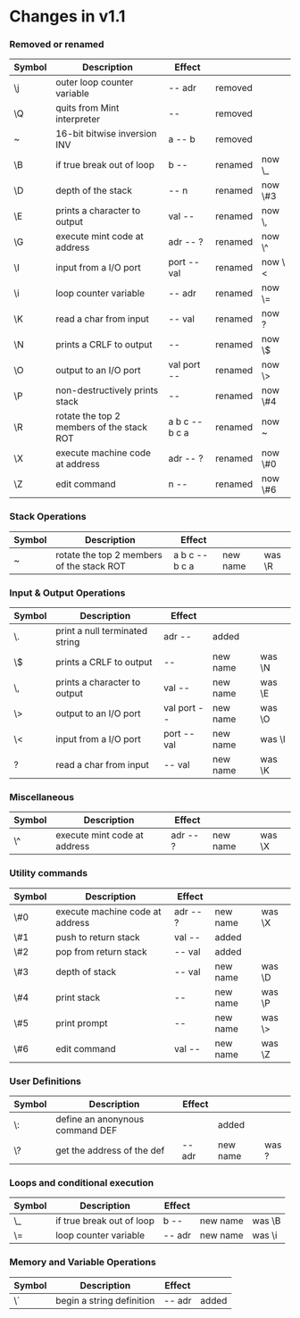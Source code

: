 # Changes in v1.1

### Removed or renamed

| Symbol | Description                               | Effect         |         |          |
| ------ | ----------------------------------------- | -------------- | ------- | -------- |
| \\j    | outer loop counter variable               | -- adr         | removed |          |
| \\Q    | quits from Mint interpreter               | --             | removed |          |
| \~     | 16-bit bitwise inversion INV              | a -- b         | removed |          |
| \\B    | if true break out of loop                 | b --           | renamed | now \\\_ |
| \\D    | depth of the stack                        | -- n           | renamed | now \\#3 |
| \\E    | prints a character to output              | val --         | renamed | now \\,  |
| \\G    | execute mint code at address              | adr -- ?       | renamed | now \\^  |
| \\I    | input from a I/O port                     | port -- val    | renamed | now \\<  |
| \\i    | loop counter variable                     | -- adr         | renamed | now \\=  |
| \\K    | read a char from input                    | -- val         | renamed | now ?    |
| \\N    | prints a CRLF to output                   | --             | renamed | now \\$  |
| \\O    | output to an I/O port                     | val port --    | renamed | now \\>  |
| \\P    | non-destructively prints stack            | --             | renamed | now \\#4 |
| \\R    | rotate the top 2 members of the stack ROT | a b c -- b c a | renamed | now ~    |
| \\X    | execute machine code at address           | adr -- ?       | renamed | now \\#0 |
| \\Z    | edit command                              | n --           | renamed | now \\#6 |

### Stack Operations

| Symbol | Description                               | Effect         |          |         |
| ------ | ----------------------------------------- | -------------- | -------- | ------- |
| ~      | rotate the top 2 members of the stack ROT | a b c -- b c a | new name | was \\R |

### Input & Output Operations

| Symbol | Description                    | Effect      |          |         |
| ------ | ------------------------------ | ----------- | -------- | ------- |
| \\.    | print a null terminated string | adr --      | added    |         |
| \\$    | prints a CRLF to output        | --          | new name | was \\N |
| \\,    | prints a character to output   | val --      | new name | was \\E |
| \\>    | output to an I/O port          | val port -- | new name | was \\O |
| \\<    | input from a I/O port          | port -- val | new name | was \\I |
| ?      | read a char from input         | -- val      | new name | was \\K |

### Miscellaneous

| Symbol | Description                  | Effect   |          |         |
| ------ | ---------------------------- | -------- | -------- | ------- |
| \\^    | execute mint code at address | adr -- ? | new name | was \\X |

### Utility commands

| Symbol | Description                     | Effect   |          |         |
| ------ | ------------------------------- | -------- | -------- | ------- |
| \\#0   | execute machine code at address | adr -- ? | new name | was \\X |
| \\#1   | push to return stack            | val --   | added    |
| \\#2   | pop from return stack           | -- val   | added    |
| \\#3   | depth of stack                  | -- val   | new name | was \\D |
| \\#4   | print stack                     | --       | new name | was \\P |
| \\#5   | print prompt                    | --       | new name | was \\> |
| \\#6   | edit command                    | val --   | new name | was \\Z |

### User Definitions

| Symbol    | Description                     | Effect |          |       |
| --------- | ------------------------------- | ------ | -------- | ----- |
| \\:       | define an anonynous command DEF |        | added    |
| \\?<CHAR> | get the address of the def      | -- adr | new name | was ? |

### Loops and conditional execution

| Symbol | Description               | Effect |          |         |
| ------ | ------------------------- | ------ | -------- | ------- |
| \\\_   | if true break out of loop | b --   | new name | was \\B |
| \\=    | loop counter variable     | -- adr | new name | was \\i |

### Memory and Variable Operations

| Symbol | Description               | Effect |       |
| ------ | ------------------------- | ------ | ----- |
| \\`    | begin a string definition | -- adr | added |

